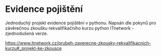 # Evidence pojištění

Jednoduchý projekt evidence pojištění v pythonu.
Napsán dle pokynů pro závěrečnou zkoušku rekvalifikačního kurzu python ITnetwork - zjednodušená verze.

https://www.itnetwork.cz/prubeh-zaverecne-zkousky-rekvalifikacnich-kurzu#_projekt-ke-zkousce
